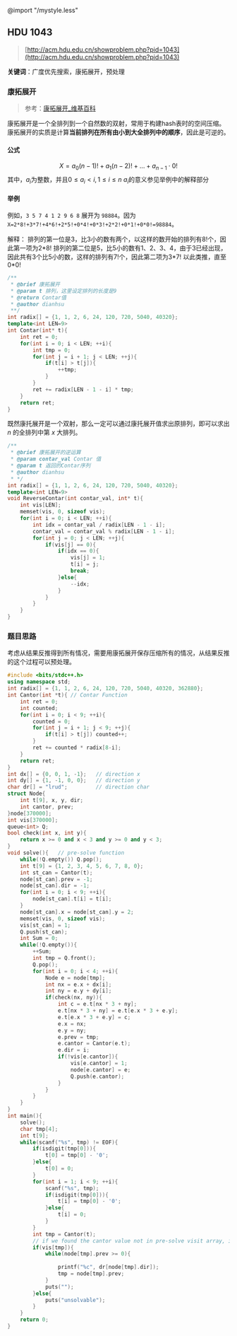 @import "/mystyle.less"

## HDU 1043
> [http://acm.hdu.edu.cn/showproblem.php?pid=1043](http://acm.hdu.edu.cn/showproblem.php?pid=1043)

**关键词**：广度优先搜索，康拓展开，预处理

### 康拓展开
> 参考：[康拓展开_维基百科](https://zh.wikipedia.org/wiki/%E5%BA%B7%E6%89%98%E5%B1%95%E5%BC%80)

康拓展开是一个全排列到一个自然数的双射，常用于构建hash表时的空间压缩。
康拓展开的实质是计算**当前排列在所有由小到大全排列中的顺序**，因此是可逆的。

#### 公式

$$X=a_0(n-1)! + a_{1}(n-2)! + \dots + a_{n-1} \cdot 0!$$
其中，$a_i$为整数，并且$0 \leq a_i < i, 1 \leq i \leq n$
$a_i$的意义参见举例中的解释部分

#### 举例
例如，`3 5 7 4 1 2 9 6 8` 展开为 `98884`。因为`X=2*8!+3*7!+4*6!+2*5!+0*4!+0*3!+2*2!+0*1!+0*0!=98884`。

解释：
排列的第一位是3，比3小的数有两个，以这样的数开始的排列有8!个，因此第一项为2\*8!
排列的第二位是5，比5小的数有1、2、3、4，由于3已经出现，因此共有3个比5小的数，这样的排列有7!个，因此第二项为3\*7!
以此类推，直至0\*0!

```cpp
/**
 * @brief 康拓展开
 * @param t 排列，这里设定排列的长度是9
 * @return Contar值
 * @author dianhsu
 **/
int radix[] = {1, 1, 2, 6, 24, 120, 720, 5040, 40320};
template<int LEN=9>
int Contar(int* t){
    int ret = 0;
    for(int i = 0; i < LEN; ++i){
        int tmp = 0;
        for(int j = i + 1; j < LEN; ++j){
            if(t[i] > t[j]){
                ++tmp;
            }
        }
        ret += radix[LEN - 1 - i] * tmp;
    }
    return ret;
}
```

既然康托展开是一个双射，那么一定可以通过康托展开值求出原排列，即可以求出 $n$ 的全排列中第 $x$ 大排列。

```cpp
/**
 * @brief 康拓展开的逆运算
 * @param contar_val Contar 值
 * @param t 返回的Contar序列
 * @author dianhsu
 * */
int radix[] = {1, 1, 2, 6, 24, 120, 720, 5040, 40320};
template<int LEN=9>
void ReverseContar(int contar_val, int* t){
    int vis[LEN];
    memset(vis, 0, sizeof vis);
    for(int i = 0; i < LEN; ++i){
        int idx = contar_val / radix[LEN - 1 - i];
        contar_val = contar_val % radix[LEN - 1 - i];
        for(int j = 0; j < LEN; ++j){
            if(vis[j] == 0){
                if(idx == 0){
                    vis[j] = 1;
                    t[i] = j;
                    break;
                }else{
                    --idx;
                }
            }
        }
    }
}
```

### 题目思路

考虑从结果反推得到所有情况，需要用康拓展开保存压缩所有的情况，从结果反推的这个过程可以预处理。

```cpp
#include <bits/stdc++.h>
using namespace std;
int radix[] = {1, 1, 2, 6, 24, 120, 720, 5040, 40320, 362880};
int Cantor(int *t){ // Contar Function
    int ret = 0;
    int counted;
    for(int i = 0; i < 9; ++i){
        counted = 0;
        for(int j = i + 1; j < 9; ++j){
            if(t[i] > t[j]) counted++;
        }
        ret += counted * radix[8-i];
    }
    return ret;
}
int dx[] = {0, 0, 1, -1};   // direction x
int dy[] = {1, -1, 0, 0};   // direction y
char dr[] = "lrud";         // direction char
struct Node{
    int t[9], x, y, dir;
    int cantor, prev;
}node[370000];
int vis[370000];
queue<int> Q;
bool check(int x, int y){
    return x >= 0 and x < 3 and y >= 0 and y < 3;
}
void solve(){   // pre-solve function
    while(!Q.empty()) Q.pop();
    int t[9] = {1, 2, 3, 4, 5, 6, 7, 8, 0};
    int st_can = Cantor(t);
    node[st_can].prev = -1;
    node[st_can].dir = -1;
    for(int i = 0; i < 9; ++i){
        node[st_can].t[i] = t[i];
    }
    node[st_can].x = node[st_can].y = 2;
    memset(vis, 0, sizeof vis);
    vis[st_can] = 1;
    Q.push(st_can);
    int Sum = 0;
    while(!Q.empty()){
        ++Sum;
        int tmp = Q.front();
        Q.pop();
        for(int i = 0; i < 4; ++i){
            Node e = node[tmp];
            int nx = e.x + dx[i];
            int ny = e.y + dy[i];
            if(check(nx, ny)){
                int c = e.t[nx * 3 + ny];
                e.t[nx * 3 + ny] = e.t[e.x * 3 + e.y];
                e.t[e.x * 3 + e.y] = c;
                e.x = nx;
                e.y = ny;
                e.prev = tmp;
                e.cantor = Cantor(e.t);
                e.dir = i;
                if(!vis[e.cantor]){
                    vis[e.cantor] = 1;
                    node[e.cantor] = e;
                    Q.push(e.cantor);
                }
            }
        }
    }
}
int main(){
    solve();
    char tmp[4];
    int t[9];
    while(scanf("%s", tmp) != EOF){
        if(isdigit(tmp[0])){
            t[0] = tmp[0] - '0';
        }else{
            t[0] = 0;
        }
        for(int i = 1; i < 9; ++i){
            scanf("%s", tmp);
            if(isdigit(tmp[0])){
                t[i] = tmp[0] - '0';
            }else{
                t[i] = 0;
            }
        }
        int tmp = Cantor(t);
        // if we found the cantor value not in pre-solve visit array, it means we will not reach this situation.
        if(vis[tmp]){
            while(node[tmp].prev >= 0){
                
                printf("%c", dr[node[tmp].dir]);
                tmp = node[tmp].prev;
            }
            puts("");
        }else{
            puts("unsolvable");
        }
    }
    return 0;
}
```